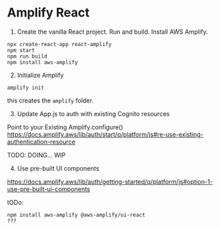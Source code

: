 # Amplify React

1. Create the vanilla React project.
Run and build. 
Install AWS Amplify.

```
npx create-react-app react-amplify
npm start 
npm run build
npm install aws-amplify
```

2. Initialize Amplify
```
amplify init
```
this creates the ```amplify``` folder.

3. Update App.js to auth with existing Cognito resources

Point to your Existing Amplify.configure()
https://docs.amplify.aws/lib/auth/start/q/platform/js#re-use-existing-authentication-resource

TODO: DOING... WIP

4. Use pre-built UI components

https://docs.amplify.aws/lib/auth/getting-started/q/platform/js#option-1-use-pre-built-ui-components

tODo:

```
npm install aws-amplify @aws-amplify/ui-react
???
```